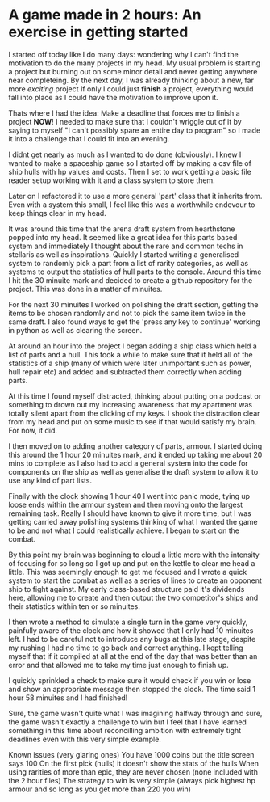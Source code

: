 # A game made in 2 hours: An exercise in getting started

I started off today like I do many days: wondering why I can't find the motivation to do the many projects in my head.
My usual problem is starting a project but burning out on some minor detail and never getting anywhere near completeing. By the next day, I was already thinking about a new, far more *exciting* project
If only I could just **finish** a project, everything would fall into place as I could have the motivation to improve upon it.

Thats where I had the idea: Make a deadline that forces me to finish a project **NOW**! I needed to make sure that I couldn't wriggle out of it by saying to myself "I can't possibly spare an entire day to program" so I made it into a challenge that I could fit into an evening.

I didnt get nearly as much as I wanted to do done (obviously). I knew I wanted to make a spaceship game so I started off by making a csv file of ship hulls with hp values and costs. Then I set to work getting a basic file reader setup working with it and a class system to store them.

Later on I refactored it to use a more general 'part' class that it inherits from. Even with a system this small, I feel like this was a worthwhile endevour to keep things clear in my head.

It was around this time that the arena draft system from hearthstone popped into my head. It seemed like a great idea for this parts based system and immediately I thought about the rare and common techs in stellaris as well as inspirations.
Quickly I started writing a generalised system to randomly pick a part from a list of rarity categories, as well as systems to output the statistics of hull parts to the console. Around this time I hit the 30 minuite mark and decided to create a github repository for the project. This was done in a matter of minuites.

For the next 30 minuites I worked on polishing the draft section, getting the items to be chosen randomly and not to pick the same item twice in the same draft. I also found ways to get the 'press any key to continue' working in python as well as clearing the screen.

At around an hour into the project I began adding a ship class which held a list of parts and a hull. This took a while to make sure that it held all of the statistics of a ship (many of which were later unimportant such as power, hull repair etc) and added and subtracted them correctly when adding parts.

At this time I found myself distracted, thinking about putting on a podcast or something to drown out my increasing awareness that my apartment was totally silent apart from the clicking of my keys. I shook the distraction clear from my head and put on some music to see if that would satisfy my brain. For now, it did.

I then moved on to adding another category of parts, armour. I started doing this around the 1 hour 20 minuites mark, and it ended up taking me about 20 mins to complete as I also had to add a general system into the code for components on the ship as well as generalise the draft system to allow it to use any kind of part lists.

Finally with the clock showing 1 hour 40 I went into panic mode, tying up loose ends within the armour system and then moving onto the largest remaining task. Really I should have known to give it more time, but I was getting carried away polishing systems thinking of what I wanted the game to be and not what I could realistically achieve. I began to start on the combat.

By this point my brain was beginning to cloud a little more with the intensity of focusing for so long so I got up and put on the kettle to clear me head a little. This was seemingly enough to get me focused and I wrote a quick system to start the combat as well as a series of lines to create an opponent ship to fight against. My early class-based structure paid it's dividends here, allowing me to create and then output the two competitor's ships and their statistics within ten or so minuites.

I then wrote a method to simulate a single turn in the game very quickly, painfully aware of the clock and how it showed that I only had 10 minuites left. I had to be careful not to introduce any bugs at this late stage, despite my rushing I had no time to go back and correct anything. I kept telling myself that if it compiled at all at the end of the day that was better than an error and that allowed me to take my time just enough to finish up.

I quickly sprinkled a check to make sure it would check if you win or lose and show an appropriate message then stopped the clock. The time said 1 hour 58 minuites and I had finished! 

Sure, the game wasn't quite what I was imagining halfway through and sure, the game wasn't exactly a challenge to win but I feel that I have learned something in this time about reconcilling ambition with extremely tight deadlines even with this very simple example.

Known issues (very glaring ones)
You have 1000 coins but the title screen says 100
On the first pick (hulls) it doesn't show the stats of the hulls
When using rarities of more than epic, they are never chosen (none included with the 2 hour files)
The strategy to win is very simple (always pick highest hp armour and so long as you get more than 220 you win)

